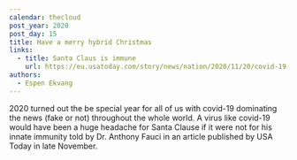 ```yaml
---
calendar: thecloud
post_year: 2020
post_day: 15
title: Have a merry hybrid Christmas
links:
  - title: Santa Claus is immune
    url: https://eu.usatoday.com/story/news/nation/2020/11/20/covid-19-and-christmas-santa-immune-coronavirus-fauci-says/3777871001/
authors:
  - Espen Ekvang
---
```

2020 turned out the be special year for all of us with covid-19 dominating the news (fake or not) throughout the whole world. A virus like covid-19 would have been a huge headache for Santa Clause if it were not for his innate immunity told by Dr. Anthony Fauci in an article publi[](https://eu.usatoday.com/story/news/nation/2020/11/20/covid-19-and-christmas-santa-immune-coronavirus-fauci-says/3777871001/)shed by USA Today in late November.